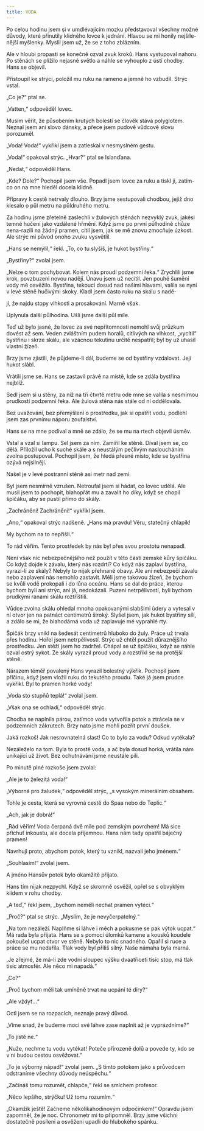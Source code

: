 ```yaml
---
title: VODA
---
```


Po celou hodinu jsem si v umdlévajícím mozku představoval všechny možné důvody, které přinutily klidného lovce k jednání. Hlavou se mi honily nejšíle-nější myšlenky. Myslil jsem už, že se z toho zblázním.

Ale v hloubi propasti se konečně ozval zvuk kroků. Hans vystupoval nahoru. Po stěnách se plížilo nejasné světlo a náhle se vyhouplo z ústí chodby. Hans se objevil.

Přistoupil ke strýci, položil mu ruku na rameno a jemně ho vzbudil. Strýc vstal.

„Co je?“ ptal se.

„Vatten,“ odpověděl lovec.

Musím věřit, že působením krutých bolestí se člověk stává polyglotem. Neznal jsem ani slovo dánsky, a přece jsem pudově vůdcově slovu porozuměl.

„Voda! Voda!“ vykřikl jsem a zatleskal v nesmyslném gestu.

„Voda!“ opakoval strýc. „Hvar?“ ptal se Islanďana.

„Nedat,“ odpověděl Hans.

„Kde? Dole?“ Pochopil jsem vše. Popadl jsem lovce za ruku a tiskl ji, zatím-co on na mne hleděl docela klidně.

Přípravy k cestě netrvaly dlouho. Brzy jsme sestupovali chodbou, jejíž dno klesalo o půl metru na půldruhého metru.

Za hodinu jsme zřetelně zaslechli v žulových stěnách nezvyklý zvuk, jakési temné hučení jako vzdálené hřmění. Když jsme po první půlhodině chůze nena-razili na žádný pramen, cítil jsem, jak se mě znovu zmocňuje úzkost. Ale strýc mi původ onoho zvuku vysvětlil.

„Hans se nemýlil,“ řekl. „To, co tu slyšíš, je hukot bystřiny.“

„Bystřiny?“ zvolal jsem.

„Nelze o tom pochybovat. Kolem nás proudí podzemní řeka.“ Zrychlili jsme krok, povzbuzeni novou nadějí. Únavu jsem už necítil. Jen pouhé šumění vody mě osvěžilo. Bystřina, tekoucí dosud nad našimi hlavami, valila se nyní v levé stěně hučivými skoky. Kladl jsem často ruku na skálu s nadě-

jí, že najdu stopy vlhkosti a prosakování. Marně však.

Uplynula další půlhodina. Ušli jsme další půl míle.

Teď už bylo jasné, že lovec za své nepřítomnosti nemohl svůj průzkum dovést až sem. Veden zvláštním pudem horalů, citlivých na vlhkost, „vycítil“ bystřinu i skrze skálu, ale vzácnou tekutinu určitě nespatřil; byl by už uhasil vlastní žízeň.

Brzy jsme zjistili, že půjdeme-li dál, budeme se od bystřiny vzdalovat. Její hukot slábl.

Vrátili jsme se. Hans se zastavil právě na místě, kde se zdála bystřina nejblíž.

Sedl jsem si u stěny, za níž na tři čtvrtě metru ode mne se valila s nesmírnou prudkostí podzemní řeka. Ale žulová stěna nás stále od ní oddělovala.

Bez uvažování, bez přemýšlení o prostředku, jak si opatřit vodu, podlehl jsem zas prvnímu náporu zoufalství.

Hans se na mne podíval a mně se zdálo, že se mu na rtech objevil úsměv.

Vstal a vzal si lampu. Sel jsem za ním. Zamířil ke stěně. Díval jsem se, co dělá. Přiložil ucho k suché skále a s neustálým pečlivým nasloucháním zvolna postupoval. Pochopil jsem, že hledá přesné místo, kde se bystřina ozývá nejsilněji.

Našel je v levé postranní stěně asi metr nad zemí.

Byl jsem nesmírně vzrušen. Netroufal jsem si hádat, co lovec udělá. Ale musil jsem to pochopit, blahopřát mu a zavalit ho díky, když se chopil špičáku, aby se pustil přímo do skály.

„Zachráněni! Zachráněni!“ vykřikl jsem.

„Ano,“ opakoval strýc nadšeně. „Hans má pravdu! Věru, statečný chlapík!

My bychom na to nepřišli.“

To rád věřím. Tento prostředek by nás byl přes svou prostotu nenapadl.

Není však nic nebezpečnějšího než použít v této části zemské kůry špičáku. Co když dojde k závalu, který nás rozdrtí? Co když nás zaplaví bystřina, vyrazí-li ze skály? Nebyly to nijak přehnané obavy. Ale ani nebezpečí závalu nebo zaplavení nás nemohlo zastavit. Měli jsme takovou žízeň, že bychom se kvůli vodě prokopali i do lůna oceánu. Hans se dal do práce, kterou bychom byli ani strýc, ani já, nedokázali. Puzeni netrpělivostí, byli bychom prudkými ranami skálu roztříštili.

Vůdce zvolna skálu ohledal mnoha opakovanými slabšími údery a vytesal v ní otvor jen na patnáct centimetrů široký. Slyšel jsem, jak hukot bystřiny sílí, a zdálo se mi, že blahodárná voda už zaplavuje mé vyprahlé rty.

Špičák brzy vnikl na šedesát centimetrů hluboko do žuly. Práce už trvala přes hodinu. Hořel jsem netrpělivostí. Strýc už chtěl použít důraznějšího prostředku. Jen stěží jsem ho zadržel. Chápal se už špičáku, když se náhle ozval ostrý sykot. Ze skály vyrazil proud vody a rozstříkl se na protější stěně.

Nárazem téměř povalený Hans vyrazil bolestný výkřik. Pochopil jsem příčinu, když jsem vložil ruku do tekutého proudu. Také já jsem prudce vykřikl. Byl to pramen horké vody!

„Voda sto stupňů teplá!“ zvolal jsem.

„Však ona se ochladí,“ odpověděl strýc.

Chodba se naplnila párou, zatímco voda vytvořila potok a ztrácela se v podzemních zákrutech. Brzy nato jsme mohli pozřít první doušek.

Jaká rozkoš! Jak nesrovnatelná slast! Co to bylo za vodu? Odkud vytékala?

Nezáleželo na tom. Byla to prostě voda, a ač byla dosud horká, vrátila nám unikající už život. Bez ochutnávání jsme neustále pili.

Po minutě plné rozkoše jsem zvolal:

„Ale je to železitá voda!“

„Výborná pro žaludek,“ odpověděl strýc, „s vysokým minerálním obsahem.

Tohle je cesta, která se vyrovná cestě do Spaa nebo do Teplic.“

„Ach, jak je dobrá!“

„Rád věřím! Voda čerpaná dvě míle pod zemským povrchem! Má sice příchuť inkoustu, ale docela příjemnou. Hans nám tady opatřil báječný pramen!

Navrhuji proto, abychom potok, který tu vznikl, nazvali jeho jménem.“

„Souhlasím!“ zvolal jsem.

A jméno Hansův potok bylo okamžitě přijato.

Hans tím nijak nezpychl. Když se skromně osvěžil, opřel se s obvyklým klidem v rohu chodby.

„A teď,“ řekl jsem, „bychom neměli nechat pramen vytéci.“

„Proč?“ ptal se strýc. „Myslím, že je nevyčerpatelný.“

„Na tom nezáleží. Naplňme si láhve i měch a pokusme se pak výtok ucpat.“ Má rada byla přijata. Hans se s pomocí úlomků kamene a kousků koudele pokoušel ucpat otvor ve stěně. Nebylo to nic snadného. Opařil si ruce a práce se mu nedařila. Tlak vody byl příliš silný. Naše námaha byla marná.

,Je zřejmé, že má-li zde vodní sloupec výšku dvaatřiceti tisíc stop, má tlak tisíc atmosfér. Ale něco mi napadá.“

„Co?“

„Proč bychom měli tak umíněně trvat na ucpání té díry?“

„Ale vždyť…“

Octl jsem se na rozpacích, neznaje pravý důvod.

„Víme snad, že budeme moci své láhve zase naplnit až je vyprázdníme?“

„To jistě ne.“

„Nuže, nechme tu vodu vytékat! Poteče přirozeně dolů a povede ty, kdo se v ní budou cestou osvěžovat.“

„To je výborný nápad!“ zvolal jsem. „S tímto potokem jako s průvodcem odstraníme všechny důvody neúspěchu.“

„Začínáš tomu rozumět, chlapče,“ řekl se smíchem profesor.

„Něco lepšího, strýčku! Už tomu rozumím.“

„Okamžik ještě! Začneme několikahodinovým odpočinkem!“ Opravdu jsem zapomněl, že je noc. Chronometr mi to připomněl. Brzy jsme všichni dostatečně posíleni a osvěženi upadli do hlubokého spánku.
